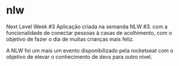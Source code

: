 # nlw
Next Level Week #3
Aplicação criada na semanda NLW #3. com a funcionalidade de conectar pessoas à casas de acolhimento, com 
o objetivo de fazer o dia de muitas crianças mais feliz.

A NLW foi um mais um evento disponibilizado pela rocketseat com o objetivo de elevar o conhecimento 
de devs para outro nível.

